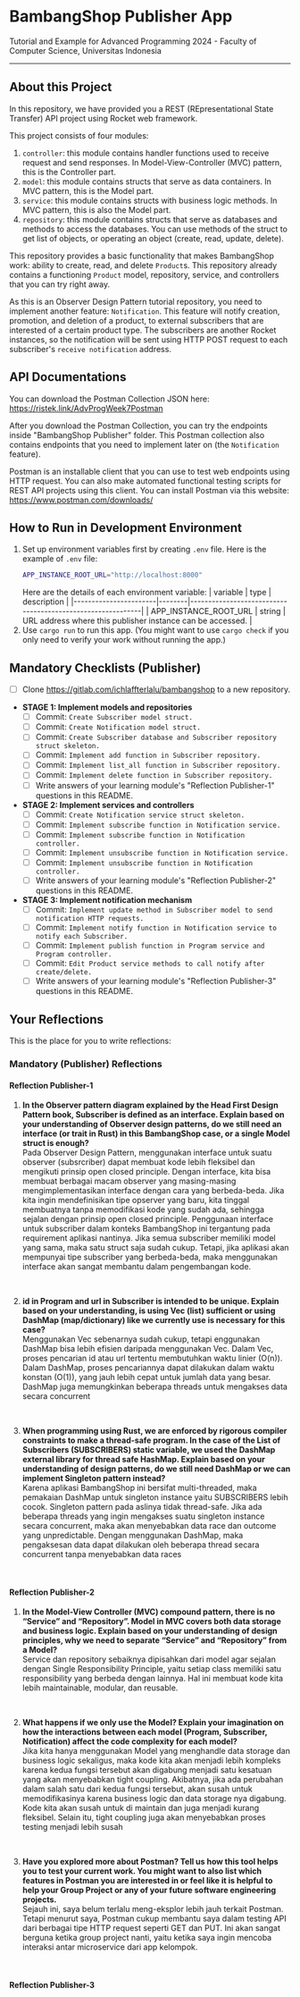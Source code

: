 # BambangShop Publisher App
Tutorial and Example for Advanced Programming 2024 - Faculty of Computer Science, Universitas Indonesia

---

## About this Project
In this repository, we have provided you a REST (REpresentational State Transfer) API project using Rocket web framework.

This project consists of four modules:
1.  `controller`: this module contains handler functions used to receive request and send responses.
    In Model-View-Controller (MVC) pattern, this is the Controller part.
2.  `model`: this module contains structs that serve as data containers.
    In MVC pattern, this is the Model part.
3.  `service`: this module contains structs with business logic methods.
    In MVC pattern, this is also the Model part.
4.  `repository`: this module contains structs that serve as databases and methods to access the databases.
    You can use methods of the struct to get list of objects, or operating an object (create, read, update, delete).

This repository provides a basic functionality that makes BambangShop work: ability to create, read, and delete `Product`s.
This repository already contains a functioning `Product` model, repository, service, and controllers that you can try right away.

As this is an Observer Design Pattern tutorial repository, you need to implement another feature: `Notification`.
This feature will notify creation, promotion, and deletion of a product, to external subscribers that are interested of a certain product type.
The subscribers are another Rocket instances, so the notification will be sent using HTTP POST request to each subscriber's `receive notification` address.

## API Documentations

You can download the Postman Collection JSON here: https://ristek.link/AdvProgWeek7Postman

After you download the Postman Collection, you can try the endpoints inside "BambangShop Publisher" folder.
This Postman collection also contains endpoints that you need to implement later on (the `Notification` feature).

Postman is an installable client that you can use to test web endpoints using HTTP request.
You can also make automated functional testing scripts for REST API projects using this client.
You can install Postman via this website: https://www.postman.com/downloads/

## How to Run in Development Environment
1.  Set up environment variables first by creating `.env` file.
    Here is the example of `.env` file:
    ```bash
    APP_INSTANCE_ROOT_URL="http://localhost:8000"
    ```
    Here are the details of each environment variable:
    | variable              | type   | description                                                |
    |-----------------------|--------|------------------------------------------------------------|
    | APP_INSTANCE_ROOT_URL | string | URL address where this publisher instance can be accessed. |
2.  Use `cargo run` to run this app.
    (You might want to use `cargo check` if you only need to verify your work without running the app.)

## Mandatory Checklists (Publisher)
-   [ ] Clone https://gitlab.com/ichlaffterlalu/bambangshop to a new repository.
-   **STAGE 1: Implement models and repositories**
    -   [ ] Commit: `Create Subscriber model struct.`
    -   [ ] Commit: `Create Notification model struct.`
    -   [ ] Commit: `Create Subscriber database and Subscriber repository struct skeleton.`
    -   [ ] Commit: `Implement add function in Subscriber repository.`
    -   [ ] Commit: `Implement list_all function in Subscriber repository.`
    -   [ ] Commit: `Implement delete function in Subscriber repository.`
    -   [ ] Write answers of your learning module's "Reflection Publisher-1" questions in this README.
-   **STAGE 2: Implement services and controllers**
    -   [ ] Commit: `Create Notification service struct skeleton.`
    -   [ ] Commit: `Implement subscribe function in Notification service.`
    -   [ ] Commit: `Implement subscribe function in Notification controller.`
    -   [ ] Commit: `Implement unsubscribe function in Notification service.`
    -   [ ] Commit: `Implement unsubscribe function in Notification controller.`
    -   [ ] Write answers of your learning module's "Reflection Publisher-2" questions in this README.
-   **STAGE 3: Implement notification mechanism**
    -   [ ] Commit: `Implement update method in Subscriber model to send notification HTTP requests.`
    -   [ ] Commit: `Implement notify function in Notification service to notify each Subscriber.`
    -   [ ] Commit: `Implement publish function in Program service and Program controller.`
    -   [ ] Commit: `Edit Product service methods to call notify after create/delete.`
    -   [ ] Write answers of your learning module's "Reflection Publisher-3" questions in this README.

## Your Reflections
This is the place for you to write reflections:

### Mandatory (Publisher) Reflections

#### Reflection Publisher-1

1. **In the Observer pattern diagram explained by the Head First Design Pattern book, Subscriber is defined as an interface. Explain based on your understanding of Observer design patterns, do we still need an interface (or trait in Rust) in this BambangShop case, or a single Model struct is enough?**<br>
Pada Observer Design Pattern, menggunakan interface untuk suatu observer (subsrcriber) dapat membuat kode lebih fleksibel dan mengikuti prinsip open closed principle. Dengan interface, kita bisa membuat berbagai macam observer yang masing-masing mengimplementasikan interface dengan cara yang berbeda-beda. Jika kita ingin mendefinisikan tipe opserver yang baru, kita tinggal membuatnya tanpa memodifikasi kode yang sudah ada, sehingga sejalan dengan prinsip open closed principle. Penggunaan interface untuk subscriber dalam konteks BambangShop ini tergantung pada requirement aplikasi nantinya. Jika semua subscriber memiliki model yang sama, maka satu struct saja sudah cukup. Tetapi, jika aplikasi akan mempunyai tipe subscriber yang berbeda-beda, maka menggunakan interface akan sangat membantu dalam pengembangan kode. 
<br>

2. **id in Program and url in Subscriber is intended to be unique. Explain based on your understanding, is using Vec (list) sufficient or using DashMap (map/dictionary) like we currently use is necessary for this case?**<br>
Menggunakan Vec sebenarnya sudah cukup, tetapi enggunakan DashMap bisa lebih efisien daripada menggunakan Vec. Dalam Vec, proses pencarian id atau url tertentu membutuhkan waktu linier (O(n)). Dalam DashMap, proses pencariannya dapat dilakukan dalam waktu konstan (O(1)), yang jauh lebih cepat untuk jumlah data yang besar. DashMap juga memungkinkan beberapa threads untuk mengakses data secara concurrent
<br>

3. **When programming using Rust, we are enforced by rigorous compiler constraints to make a thread-safe program. In the case of the List of Subscribers (SUBSCRIBERS) static variable, we used the DashMap external library for thread safe HashMap. Explain based on your understanding of design patterns, do we still need DashMap or we can implement Singleton pattern instead?**<br>
Karena aplikasi BambangShop ini bersifat multi-threaded, maka pemakaian DashMap untuk singleton instance yaitu SUBSCRIBERS lebih cocok. Singleton pattern pada aslinya tidak thread-safe. Jika ada beberapa threads yang ingin mengakses suatu singleton instance secara concurrent, maka akan menyebabkan data race dan outcome yang unpredictable. Dengan menggunakan DashMap, maka pengaksesan data dapat dilakukan oleh beberapa thread secara concurrent tanpa menyebabkan data races
<br>

#### Reflection Publisher-2

1. **In the Model-View Controller (MVC) compound pattern, there is no “Service” and “Repository”. Model in MVC covers both data storage and business logic. Explain based on your understanding of design principles, why we need to separate “Service” and “Repository” from a Model?**<br>
Service dan repository sebaiknya dipisahkan dari model agar sejalan dengan Single Responsibility Principle, yaitu setiap class memiliki satu responsibility yang berbeda dengan lainnya. Hal ini membuat kode kita lebih maintainable, modular, dan reusable.
<br>

2. **What happens if we only use the Model? Explain your imagination on how the interactions between each model (Program, Subscriber, Notification) affect the code complexity for each model?**<br>
Jika kita hanya menggunakan Model yang menghandle data storage dan business logic sekaligus, maka kode kita akan menjadi lebih kompleks karena kedua fungsi tersebut akan digabung menjadi satu kesatuan yang akan menyebabkan tight coupling. Akibatnya, jika ada perubahan dalam salah satu dari kedua fungsi tersebut, akan susah untuk memodifikasinya karena business logic dan data storage nya digabung. Kode kita akan susah untuk di maintain dan juga menjadi kurang fleksibel. Selain itu, tight coupling juga akan menyebabkan proses testing menjadi lebih susah
<br>

3. **Have you explored more about Postman? Tell us how this tool helps you to test your current work. You might want to also list which features in Postman you are interested in or feel like it is helpful to help your Group Project or any of your future software engineering projects.**<br>
Sejauh ini, saya belum terlalu meng-eksplor lebih jauh terkait Postman. Tetapi menurut saya, Postman cukup membantu saya dalam testing API dari berbagai tipe HTTP request seperti GET dan PUT. Ini akan sangat berguna ketika group project nanti, yaitu ketika saya ingin mencoba interaksi antar microservice dari app kelompok.
<br>

#### Reflection Publisher-3
